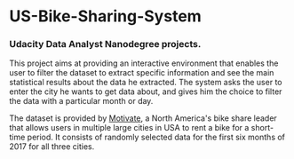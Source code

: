 # US-Bike-Sharing-System
### Udacity Data Analyst Nanodegree projects.

This project aims at providing an interactive environment that enables the user to filter the dataset to extract specific information and see the main statistical results about the data he extracted. The system asks the user to enter the city he wants to get data about, and gives him the choice to filter the data with a particular month or day.

The dataset is provided by [Motivate](https://www.motivateco.com/), a North America's bike share leader that allows users in multiple large cities in USA to rent a bike for a short-time period. It consists of randomly selected data for the first six months of 2017 for all three cities.
